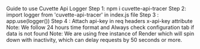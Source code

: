 Guide to use Cuvette Api Logger
Step 1: npm i cuvette-api-tracer
Step 2: import logger from 'cuvette-api-tracer' in index.js file
Step 3 : app.use(logger())
Step 4 : Attach api-key in req headers x-api-key attribute
Note: We follow 24 hours time format and Always check configuration tab if data is not found
Note: We are using free instance of Render which will spin down with inactivity, which can delay requests by 50 seconds or more.